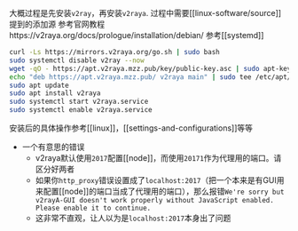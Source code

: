 大概过程是先安装`v2ray`，再安装`v2raya`. 过程中需要[[linux-software/source]]提到的添加源
参考官网教程https://v2raya.org/docs/prologue/installation/debian/
参考[[systemd]]
```sh
curl -Ls https://mirrors.v2raya.org/go.sh | sudo bash
sudo systemctl disable v2ray --now
wget -qO - https://apt.v2raya.mzz.pub/key/public-key.asc | sudo apt-key add -
echo "deb https://apt.v2raya.mzz.pub/ v2raya main" | sudo tee /etc/apt/sources.list.d/v2raya.list
sudo apt update
sudo apt install v2raya
sudo systemctl start v2raya.service
sudo systemctl enable v2raya.service
```
安装后的具体操作参考[[linux]]，[[settings-and-configurations]]等等
- 一个有意思的错误
  - v2raya默认使用`2017`配置[[node]]，而使用`20171`作为代理用的端口。请区分好两者
  - 如果你`http_proxy`错误设置成了`localhost:2017`（把一个本来是有GUI用来配置[[node]]的端口当成了代理用的端口），那么报错`We're sorry but v2rayA-GUI doesn't work properly without JavaScript enabled. Please enable it to continue.`
  - 这非常不直观，让人以为是`localhost:2017`本身出了问题